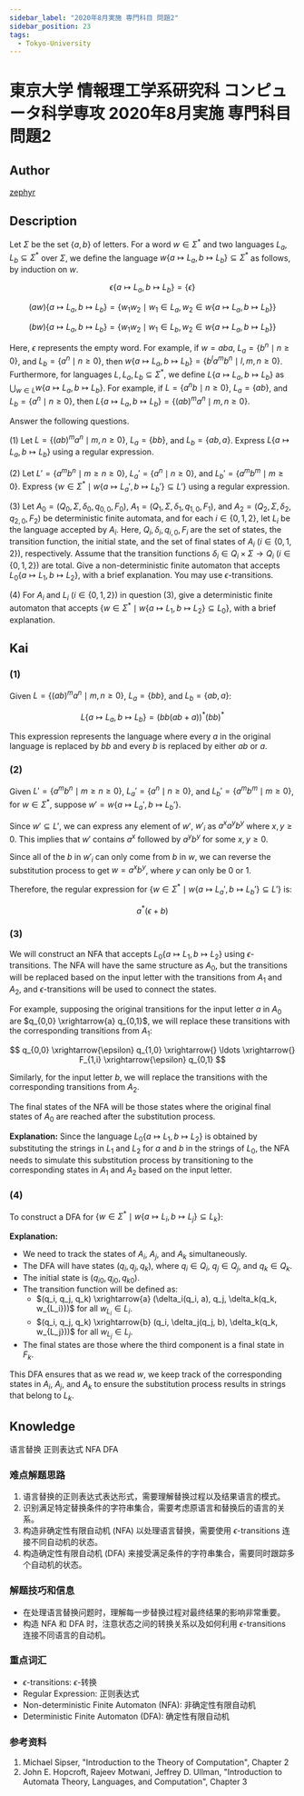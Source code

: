 ```yaml
---
sidebar_label: "2020年8月実施 専門科目 問題2"
sidebar_position: 23
tags:
  - Tokyo-University
---
```

# 東京大学 情報理工学系研究科 コンピュータ科学専攻 2020年8月実施 専門科目 問題2

## **Author**
[zephyr](https://inshi-notes.zephyr-zdz.space/)

## **Description**
Let $\Sigma$ be the set $\{a, b\}$ of letters. For a word $w \in \Sigma^*$ and two languages $L_a, L_b \subseteq \Sigma^*$ over $\Sigma$, we define the language $w\{a \mapsto L_a, b \mapsto L_b\} \subseteq \Sigma^*$ as follows, by induction on $w$.

$$
\epsilon\{a \mapsto L_a, b \mapsto L_b\} = \{\epsilon\}
$$

$$
(aw)\{a \mapsto L_a, b \mapsto L_b\} = \{w_1 w_2 \mid w_1 \in L_a, w_2 \in w\{a \mapsto L_a, b \mapsto L_b\}\}
$$

$$
(bw)\{a \mapsto L_a, b \mapsto L_b\} = \{w_1 w_2 \mid w_1 \in L_b, w_2 \in w\{a \mapsto L_a, b \mapsto L_b\}\}
$$

Here, $\epsilon$ represents the empty word. For example, if $w = aba$, $L_a = \{b^n \mid n \geq 0\}$, and $L_b = \{a^n \mid n \geq 0\}$, then $w\{a \mapsto L_a, b \mapsto L_b\} = \{b^l a^m b^n \mid l, m, n \geq 0\}$. Furthermore, for languages $L, L_a, L_b \subseteq \Sigma^*$, we define $L\{a \mapsto L_a, b \mapsto L_b\}$ as $\bigcup_{w \in L} w\{a \mapsto L_a, b \mapsto L_b\}$. For example, if $L = \{a^n b \mid n \geq 0\}$, $L_a = \{ab\}$, and $L_b = \{a^n \mid n \geq 0\}$, then $L\{a \mapsto L_a, b \mapsto L_b\} = \{(ab)^m a^n \mid m, n \geq 0\}$.

Answer the following questions.

(1) Let $L = \{(ab)^m a^n \mid m, n \geq 0\}$, $L_a = \{bb\}$, and $L_b = \{ab, a\}$. Express $L\{a \mapsto L_a, b \mapsto L_b\}$ using a regular expression.

(2) Let $L' = \{a^m b^n \mid m \geq n \geq 0\}$, $L_a' = \{a^n \mid n \geq 0\}$, and $L_b' = \{a^m b^m \mid m \geq 0\}$. Express $\{w \in \Sigma^* \mid w\{a \mapsto L_a', b \mapsto L_b'\} \subseteq L'\}$ using a regular expression.

(3) Let $A_0 = (Q_0, \Sigma, \delta_0, q_{0,0}, F_0)$, $A_1 = (Q_1, \Sigma, \delta_1, q_{1,0}, F_1)$, and $A_2 = (Q_2, \Sigma, \delta_2, q_{2,0}, F_2)$ be deterministic finite automata, and for each $i \in \{0, 1, 2\}$, let $L_i$ be the language accepted by $A_i$. Here, $Q_i, \delta_i, q_{i,0}, F_i$ are the set of states, the transition function, the initial state, and the set of final states of $A_i$ ($i \in \{0, 1, 2\}$), respectively. Assume that the transition functions $\delta_i \in Q_i \times \Sigma \rightarrow Q_i$ ($i \in \{0, 1, 2\}$) are total. Give a non-deterministic finite automaton that accepts $L_0 \{a \mapsto L_1, b \mapsto L_2\}$, with a brief explanation. You may use $\epsilon$-transitions.

(4) For $A_i$ and $L_i$ ($i \in \{0, 1, 2\}$) in question (3), give a deterministic finite automaton that accepts $\{w \in \Sigma^* \mid w\{a \mapsto L_1, b \mapsto L_2\} \subseteq L_0\}$, with a brief explanation.

## **Kai**
### (1)

Given $L = \{(ab)^m a^n \mid m, n \geq 0\}$, $L_a = \{bb\}$, and $L_b = \{ab, a\}$:

$$
L\{a \mapsto L_a, b \mapsto L_b\} = (bb(ab+a))^*(bb)^*
$$

This expression represents the language where every $a$ in the original language is replaced by $bb$ and every $b$ is replaced by either $ab$ or $a$.

### (2)

Given $L' = \{a^m b^n \mid m \geq n \geq 0\}$, $L_a' = \{a^n \mid n \geq 0\}$, and $L_b' = \{a^m b^m \mid m \geq 0\}$, for $w \in \Sigma^*$, suppose $w' = w\{a \mapsto L_a', b \mapsto L_b'\}$.

Since $w' \subseteq L'$, we can express any element of $w'$, $w'_i$ as $a^x a^y b^y$ where $x, y \geq 0$. This implies that $w'$ contains $a^x$ followed by $a^y b^y$ for some $x, y \geq 0$.

Since all of the $b$ in $w'_i$ can only come from $b$ in $w$, we can reverse the substitution process to get $w = a^x b^y$, where $y$ can only be $0$ or $1$.

Therefore, the regular expression for $\{w \in \Sigma^* \mid w\{a \mapsto L_a', b \mapsto L_b'\} \subseteq L'\}$ is:

$$
a^*(\epsilon + b)
$$

### (3)

We will construct an NFA that accepts $L_0 \{a \mapsto L_1, b \mapsto L_2\}$ using $\epsilon$-transitions. The NFA will have the same structure as $A_0$, but the transitions will be replaced based on the input letter with the transitions from $A_1$ and $A_2$, and $\epsilon$-transitions will be used to connect the states.

For example, supposing the original transitions for the input letter $a$ in $A_0$ are $q_{0,0} \xrightarrow{a} q_{0,1}$, we will replace these transitions with the corresponding transitions from $A_1$:

$$
q_{0,0} \xrightarrow{\epsilon} q_{1,0} \xrightarrow{} \ldots \xrightarrow{} F_{1,i} \xrightarrow{\epsilon} q_{0,1}
$$

Similarly, for the input letter $b$, we will replace the transitions with the corresponding transitions from $A_2$.

The final states of the NFA will be those states where the original final states of $A_0$ are reached after the substitution process.

**Explanation:** Since the language $L_0 \{a \mapsto L_1, b \mapsto L_2\}$ is obtained by substituting the strings in $L_1$ and $L_2$ for $a$ and $b$ in the strings of $L_0$, the NFA needs to simulate this substitution process by transitioning to the corresponding states in $A_1$ and $A_2$ based on the input letter.

### (4)

To construct a DFA for $\{w \in \Sigma^* \mid w\{a \mapsto L_i, b \mapsto L_j\} \subseteq L_k\}$:

**Explanation:**
- We need to track the states of $A_i$, $A_j$, and $A_k$ simultaneously.
- The DFA will have states $(q_i, q_j, q_k)$, where $q_i \in Q_i$, $q_j \in Q_j$, and $q_k \in Q_k$.
- The initial state is $(q_{i0}, q_{j0}, q_{k0})$.
- The transition function will be defined as:
  - $(q_i, q_j, q_k) \xrightarrow{a} (\delta_i(q_i, a), q_j, \delta_k(q_k, w_{L_i}))$ for all $w_{L_i} \in L_i$.
  - $(q_i, q_j, q_k) \xrightarrow{b} (q_i, \delta_j(q_j, b), \delta_k(q_k, w_{L_j}))$ for all $w_{L_j} \in L_j$.
- The final states are those where the third component is a final state in $F_k$.

This DFA ensures that as we read $w$, we keep track of the corresponding states in $A_i$, $A_j$, and $A_k$ to ensure the substitution process results in strings that belong to $L_k$.

## **Knowledge**

语言替换 正则表达式 NFA DFA

### 难点解题思路

1. 语言替换的正则表达式表达形式，需要理解替换过程以及结果语言的模式。
2. 识别满足特定替换条件的字符串集合，需要考虑原语言和替换后的语言的关系。
3. 构造非确定性有限自动机 (NFA) 以处理语言替换，需要使用 $\epsilon$-transitions 连接不同自动机的状态。
4. 构造确定性有限自动机 (DFA) 来接受满足条件的字符串集合，需要同时跟踪多个自动机的状态。

### 解题技巧和信息

- 在处理语言替换问题时，理解每一步替换过程对最终结果的影响非常重要。
- 构造 NFA 和 DFA 时，注意状态之间的转换关系以及如何利用 $\epsilon$-transitions 连接不同语言的自动机。

### 重点词汇

- $\epsilon$-transitions: $\epsilon$-转换
- Regular Expression: 正则表达式
- Non-deterministic Finite Automaton (NFA): 非确定性有限自动机
- Deterministic Finite Automaton (DFA): 确定性有限自动机

### 参考资料

1. Michael Sipser, "Introduction to the Theory of Computation", Chapter 2
2. John E. Hopcroft, Rajeev Motwani, Jeffrey D. Ullman, "Introduction to Automata Theory, Languages, and Computation", Chapter 3
